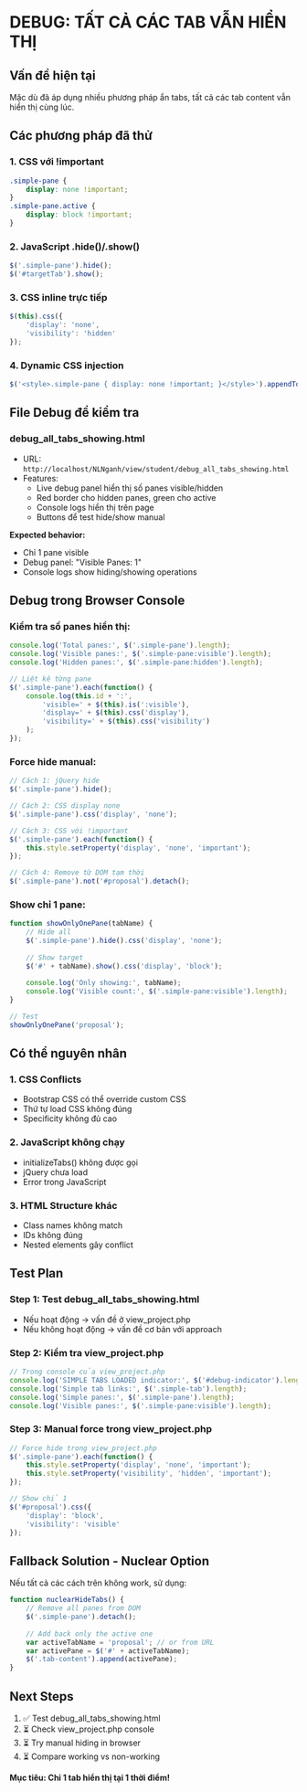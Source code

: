 # DEBUG: TẤT CẢ CÁC TAB VẪN HIỂN THỊ

## Vấn đề hiện tại
Mặc dù đã áp dụng nhiều phương pháp ẩn tabs, tất cả các tab content vẫn hiển thị cùng lúc.

## Các phương pháp đã thử

### 1. CSS với !important
```css
.simple-pane {
    display: none !important;
}
.simple-pane.active {
    display: block !important;
}
```

### 2. JavaScript .hide()/.show()
```javascript
$('.simple-pane').hide();
$('#targetTab').show();
```

### 3. CSS inline trực tiếp
```javascript
$(this).css({
    'display': 'none',
    'visibility': 'hidden'
});
```

### 4. Dynamic CSS injection
```javascript
$('<style>.simple-pane { display: none !important; }</style>').appendTo('head');
```

## File Debug để kiểm tra

### debug_all_tabs_showing.html
- URL: `http://localhost/NLNganh/view/student/debug_all_tabs_showing.html`
- Features:
  - Live debug panel hiển thị số panes visible/hidden
  - Red border cho hidden panes, green cho active
  - Console logs hiển thị trên page
  - Buttons để test hide/show manual

**Expected behavior:**
- Chỉ 1 pane visible
- Debug panel: "Visible Panes: 1"
- Console logs show hiding/showing operations

## Debug trong Browser Console

### Kiểm tra số panes hiển thị:
```javascript
console.log('Total panes:', $('.simple-pane').length);
console.log('Visible panes:', $('.simple-pane:visible').length);
console.log('Hidden panes:', $('.simple-pane:hidden').length);

// Liệt kê từng pane
$('.simple-pane').each(function() {
    console.log(this.id + ':', 
        'visible=' + $(this).is(':visible'), 
        'display=' + $(this).css('display'),
        'visibility=' + $(this).css('visibility')
    );
});
```

### Force hide manual:
```javascript
// Cách 1: jQuery hide
$('.simple-pane').hide();

// Cách 2: CSS display none
$('.simple-pane').css('display', 'none');

// Cách 3: CSS với !important
$('.simple-pane').each(function() {
    this.style.setProperty('display', 'none', 'important');
});

// Cách 4: Remove từ DOM tạm thời
$('.simple-pane').not('#proposal').detach();
```

### Show chỉ 1 pane:
```javascript
function showOnlyOnePane(tabName) {
    // Hide all
    $('.simple-pane').hide().css('display', 'none');
    
    // Show target
    $('#' + tabName).show().css('display', 'block');
    
    console.log('Only showing:', tabName);
    console.log('Visible count:', $('.simple-pane:visible').length);
}

// Test
showOnlyOnePane('proposal');
```

## Có thể nguyên nhân

### 1. CSS Conflicts
- Bootstrap CSS có thể override custom CSS
- Thứ tự load CSS không đúng
- Specificity không đủ cao

### 2. JavaScript không chạy
- initializeTabs() không được gọi
- jQuery chưa load
- Error trong JavaScript

### 3. HTML Structure khác
- Class names không match
- IDs không đúng
- Nested elements gây conflict

## Test Plan

### Step 1: Test debug_all_tabs_showing.html
- Nếu hoạt động → vấn đề ở view_project.php
- Nếu không hoạt động → vấn đề cơ bản với approach

### Step 2: Kiểm tra view_project.php
```javascript
// Trong console của view_project.php
console.log('SIMPLE TABS LOADED indicator:', $('#debug-indicator').length);
console.log('Simple tab links:', $('.simple-tab').length);
console.log('Simple panes:', $('.simple-pane').length);
console.log('Visible panes:', $('.simple-pane:visible').length);
```

### Step 3: Manual force trong view_project.php
```javascript
// Force hide trong view_project.php
$('.simple-pane').each(function() {
    this.style.setProperty('display', 'none', 'important');
    this.style.setProperty('visibility', 'hidden', 'important');
});

// Show chỉ 1
$('#proposal').css({
    'display': 'block',
    'visibility': 'visible'
});
```

## Fallback Solution - Nuclear Option

Nếu tất cả các cách trên không work, sử dụng:

```javascript
function nuclearHideTabs() {
    // Remove all panes from DOM
    $('.simple-pane').detach();
    
    // Add back only the active one
    var activeTabName = 'proposal'; // or from URL
    var activePane = $('#' + activeTabName);
    $('.tab-content').append(activePane);
}
```

## Next Steps

1. ✅ Test debug_all_tabs_showing.html
2. ⏳ Check view_project.php console
3. ⏳ Try manual hiding in browser
4. ⏳ Compare working vs non-working

**Mục tiêu: Chỉ 1 tab hiển thị tại 1 thời điểm!**
